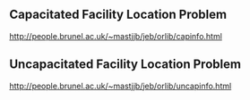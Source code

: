 ## Capacitated Facility Location Problem

http://people.brunel.ac.uk/~mastjjb/jeb/orlib/capinfo.html

## Uncapacitated Facility Location Problem

http://people.brunel.ac.uk/~mastjjb/jeb/orlib/uncapinfo.html